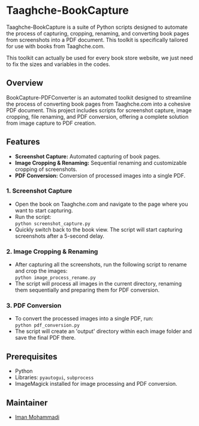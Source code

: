 # Taaghche-BookCapture

Taaghche-BookCapture is a suite of Python scripts designed to automate the process of capturing, cropping, renaming, and converting book pages from screenshots into a PDF document. This toolkit is specifically tailored for use with books from Taaghche.com.

This toolkit can actually be used for every book store website, we just need to fix the sizes and variables in the codes.

## Overview

BookCapture-PDFConverter is an automated toolkit designed to streamline the process of converting book pages from Taaghche.com into a cohesive PDF document. This project includes scripts for screenshot capture, image cropping, file renaming, and PDF conversion, offering a complete solution from image capture to PDF creation.

## Features

- **Screenshot Capture:** Automated capturing of book pages.
- **Image Cropping & Renaming:** Sequential renaming and customizable cropping of screenshots.
- **PDF Conversion:** Conversion of processed images into a single PDF.

### 1. Screenshot Capture

- Open the book on Taaghche.com and navigate to the page where you want to start capturing.
- Run the script:  
  `python screenshot_capture.py`
- Quickly switch back to the book view. The script will start capturing screenshots after a 5-second delay.

### 2. Image Cropping & Renaming

- After capturing all the screenshots, run the following script to rename and crop the images:  
  `python image_process_rename.py`
- The script will process all images in the current directory, renaming them sequentially and preparing them for PDF conversion.

### 3. PDF Conversion

- To convert the processed images into a single PDF, run:  
  `python pdf_conversion.py`
- The script will create an 'output' directory within each image folder and save the final PDF there.


## Prerequisites

- Python
- Libraries: `pyautogui`, `subprocess`
- ImageMagick installed for image processing and PDF conversion.

## Maintainer

- [Iman Mohammadi](https://github.com/Imanm02)